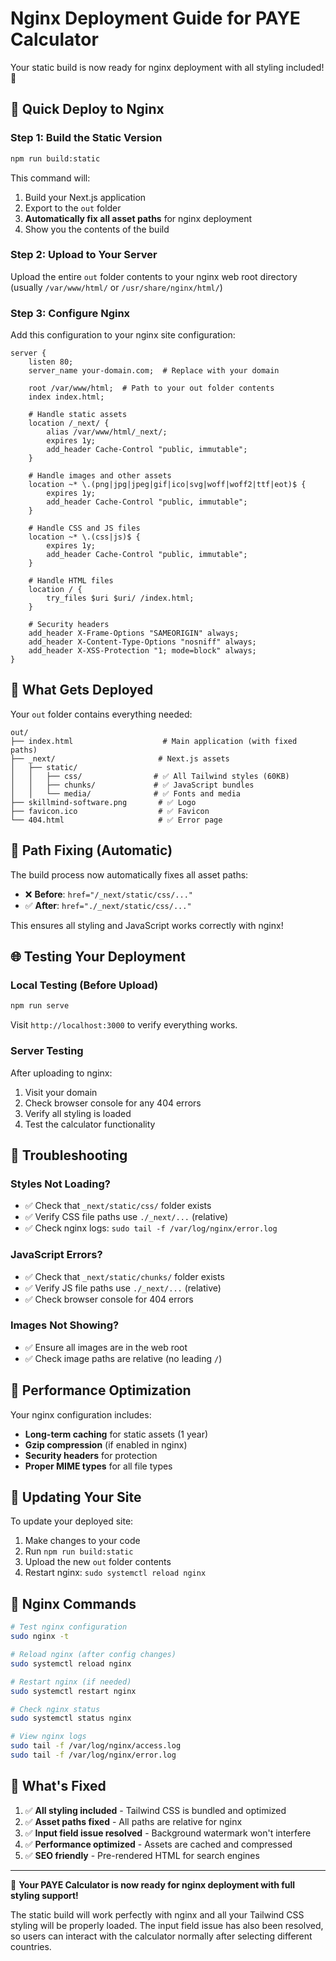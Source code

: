 # Nginx Deployment Guide for PAYE Calculator

Your static build is now ready for nginx deployment with all styling included! 🎉

## 🚀 **Quick Deploy to Nginx**

### **Step 1: Build the Static Version**
```bash
npm run build:static
```

This command will:
1. Build your Next.js application
2. Export to the `out` folder
3. **Automatically fix all asset paths** for nginx deployment
4. Show you the contents of the build

### **Step 2: Upload to Your Server**
Upload the entire `out` folder contents to your nginx web root directory (usually `/var/www/html/` or `/usr/share/nginx/html/`)

### **Step 3: Configure Nginx**
Add this configuration to your nginx site configuration:

```nginx
server {
    listen 80;
    server_name your-domain.com;  # Replace with your domain
    
    root /var/www/html;  # Path to your out folder contents
    index index.html;
    
    # Handle static assets
    location /_next/ {
        alias /var/www/html/_next/;
        expires 1y;
        add_header Cache-Control "public, immutable";
    }
    
    # Handle images and other assets
    location ~* \.(png|jpg|jpeg|gif|ico|svg|woff|woff2|ttf|eot)$ {
        expires 1y;
        add_header Cache-Control "public, immutable";
    }
    
    # Handle CSS and JS files
    location ~* \.(css|js)$ {
        expires 1y;
        add_header Cache-Control "public, immutable";
    }
    
    # Handle HTML files
    location / {
        try_files $uri $uri/ /index.html;
    }
    
    # Security headers
    add_header X-Frame-Options "SAMEORIGIN" always;
    add_header X-Content-Type-Options "nosniff" always;
    add_header X-XSS-Protection "1; mode=block" always;
}
```

## 📁 **What Gets Deployed**

Your `out` folder contains everything needed:

```
out/
├── index.html                    # Main application (with fixed paths)
├── _next/                       # Next.js assets
│   ├── static/
│   │   ├── css/                # ✅ All Tailwind styles (60KB)
│   │   ├── chunks/             # ✅ JavaScript bundles
│   │   └── media/              # ✅ Fonts and media
├── skillmind-software.png       # ✅ Logo
├── favicon.ico                  # ✅ Favicon
└── 404.html                     # ✅ Error page
```

## 🔧 **Path Fixing (Automatic)**

The build process now automatically fixes all asset paths:
- ❌ **Before**: `href="/_next/static/css/..."`
- ✅ **After**: `href="./_next/static/css/..."`

This ensures all styling and JavaScript works correctly with nginx!

## 🌐 **Testing Your Deployment**

### **Local Testing (Before Upload)**
```bash
npm run serve
```
Visit `http://localhost:3000` to verify everything works.

### **Server Testing**
After uploading to nginx:
1. Visit your domain
2. Check browser console for any 404 errors
3. Verify all styling is loaded
4. Test the calculator functionality

## 🐛 **Troubleshooting**

### **Styles Not Loading?**
- ✅ Check that `_next/static/css/` folder exists
- ✅ Verify CSS file paths use `./_next/...` (relative)
- ✅ Check nginx logs: `sudo tail -f /var/log/nginx/error.log`

### **JavaScript Errors?**
- ✅ Check that `_next/static/chunks/` folder exists
- ✅ Verify JS file paths use `./_next/...` (relative)
- ✅ Check browser console for 404 errors

### **Images Not Showing?**
- ✅ Ensure all images are in the web root
- ✅ Check image paths are relative (no leading `/`)

## 📱 **Performance Optimization**

Your nginx configuration includes:
- **Long-term caching** for static assets (1 year)
- **Gzip compression** (if enabled in nginx)
- **Security headers** for protection
- **Proper MIME types** for all file types

## 🔄 **Updating Your Site**

To update your deployed site:
1. Make changes to your code
2. Run `npm run build:static`
3. Upload the new `out` folder contents
4. Restart nginx: `sudo systemctl reload nginx`

## 🎯 **Nginx Commands**

```bash
# Test nginx configuration
sudo nginx -t

# Reload nginx (after config changes)
sudo systemctl reload nginx

# Restart nginx (if needed)
sudo systemctl restart nginx

# Check nginx status
sudo systemctl status nginx

# View nginx logs
sudo tail -f /var/log/nginx/access.log
sudo tail -f /var/log/nginx/error.log
```

## 🌟 **What's Fixed**

1. ✅ **All styling included** - Tailwind CSS is bundled and optimized
2. ✅ **Asset paths fixed** - All paths are relative for nginx
3. ✅ **Input field issue resolved** - Background watermark won't interfere
4. ✅ **Performance optimized** - Assets are cached and compressed
5. ✅ **SEO friendly** - Pre-rendered HTML for search engines

---

🎉 **Your PAYE Calculator is now ready for nginx deployment with full styling support!**

The static build will work perfectly with nginx and all your Tailwind CSS styling will be properly loaded. The input field issue has also been resolved, so users can interact with the calculator normally after selecting different countries.
